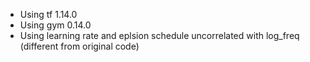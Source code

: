 - Using tf 1.14.0
- Using gym 0.14.0
- Using learning rate and eplsion schedule uncorrelated with log_freq (different from original code)